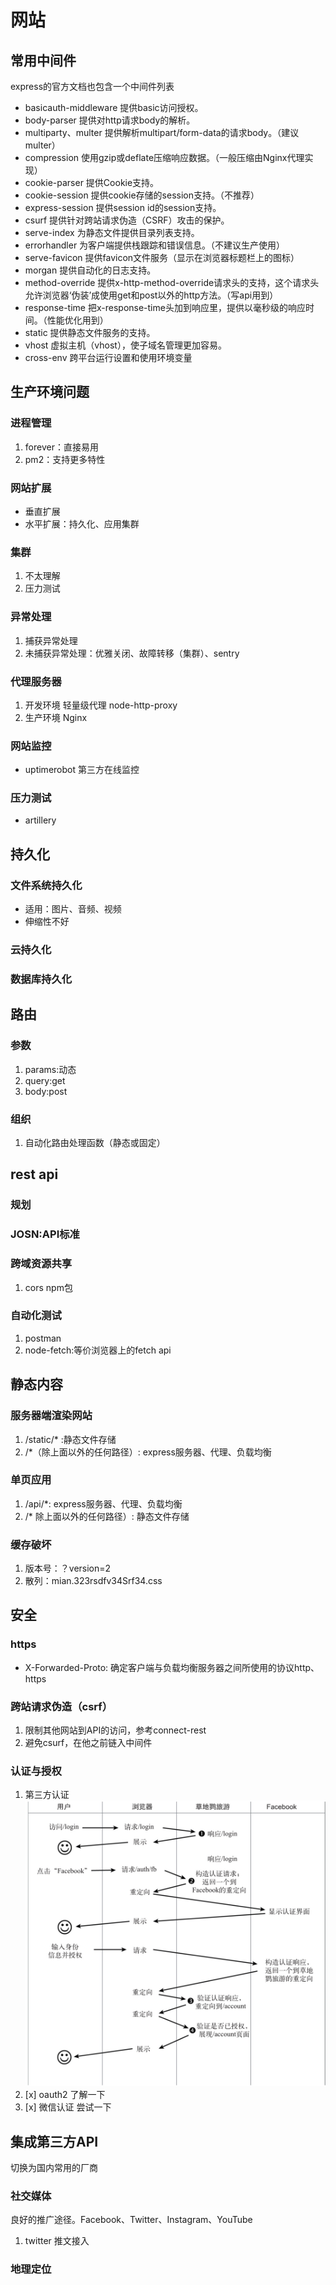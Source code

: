 # 网站

## 常用中间件
express的官方文档也包含一个中间件列表
- basicauth-middleware
  提供basic访问授权。
- body-parser
  提供对http请求body的解析。
- multiparty、multer
  提供解析multipart/form-data的请求body。（建议 multer）
- compression
  使用gzip或deflate压缩响应数据。（一般压缩由Nginx代理实现）
- cookie-parser
  提供Cookie支持。
- cookie-session
  提供cookie存储的session支持。（不推荐）
- express-session
  提供session id的session支持。
- csurf
  提供针对跨站请求伪造（CSRF）攻击的保护。
- serve-index
  为静态文件提供目录列表支持。
- errorhandler
  为客户端提供栈跟踪和错误信息。（不建议生产使用）
- serve-favicon
  提供favicon文件服务（显示在浏览器标题栏上的图标）
- morgan
  提供自动化的日志支持。
- method-override
  提供x-http-method-override请求头的支持，这个请求头允许浏览器‘伪装’成使用get和post以外的http方法。（写api用到）
- response-time
  把x-response-time头加到响应里，提供以毫秒级的响应时间。（性能优化用到）
- static
  提供静态文件服务的支持。
- vhost
  虚拟主机（vhost），使子域名管理更加容易。
- cross-env
  跨平台运行设置和使用环境变量

## 生产环境问题
### 进程管理
1. forever：直接易用
2. pm2：支持更多特性

### 网站扩展
- 垂直扩展
- 水平扩展：持久化、应用集群
### 集群
1. 不太理解
2. 压力测试

### 异常处理
1. 捕获异常处理
2. 未捕获异常处理：优雅关闭、故障转移（集群）、sentry

### 代理服务器
1. 开发环境 轻量级代理 node-http-proxy
2. 生产环境 Nginx

### 网站监控
- uptimerobot 第三方在线监控

### 压力测试
- artillery

## 持久化
### 文件系统持久化
- 适用：图片、音频、视频
- 伸缩性不好

### 云持久化

### 数据库持久化

## 路由
### 参数
1. params:动态
2. query:get
3. body:post

### 组织
1. 自动化路由处理函数（静态或固定）

## rest api
### 规划
### JOSN:API标准
### 跨域资源共享
1. cors npm包
### 自动化测试
1. postman
2. node-fetch:等价浏览器上的fetch api

## 静态内容
### 服务器端渲染网站
1. /static/* :静态文件存储
2. /*（除上面以外的任何路径）: express服务器、代理、负载均衡
### 单页应用
1. /api/*: express服务器、代理、负载均衡
2. /* 除上面以外的任何路径）: 静态文件存储
### 缓存破坏
1. 版本号：？version=2
2. 散列：mian.323rsdfv34Srf34.css

## 安全
### https
- X-Forwarded-Proto: 确定客户端与负载均衡服务器之间所使用的协议http、https
### 跨站请求伪造（csrf）
1. 限制其他网站到API的访问，参考connect-rest
2. 避免csurf，在他之前链入中间件
### 认证与授权
1. 第三方认证
![截图](./renzheng.png)
2. [x] oauth2 了解一下
3. [x] 微信认证 尝试一下

## 集成第三方API
切换为国内常用的厂商
### 社交媒体
良好的推广途径。Facebook、Twitter、Instagram、YouTube
1. twitter 推文接入
### 地理定位 